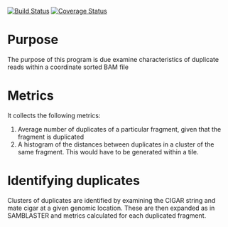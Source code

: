 [![Build Status](https://travis-ci.org/genome/diagnose_dups.svg?branch=master)](https://travis-ci.org/genome/diagnose_dups)
[![Coverage Status](https://coveralls.io/repos/genome/diagnose_dups/badge.svg)](https://coveralls.io/r/genome/diagnose_dups)

# Purpose
The purpose of this program is due examine characteristics of duplicate reads within a coordinate sorted BAM file

# Metrics
It collects the following metrics:
1. Average number of duplicates of a particular fragment, given that the fragment is duplicated
2. A histogram of the distances between duplicates in a cluster of the same fragment. This would have to be generated within a tile.

# Identifying duplicates
Clusters of duplicates are identified by examining the CIGAR string and mate cigar at a given genomic location. These are then expanded as in SAMBLASTER and metrics calculated for each duplicated fragment.
